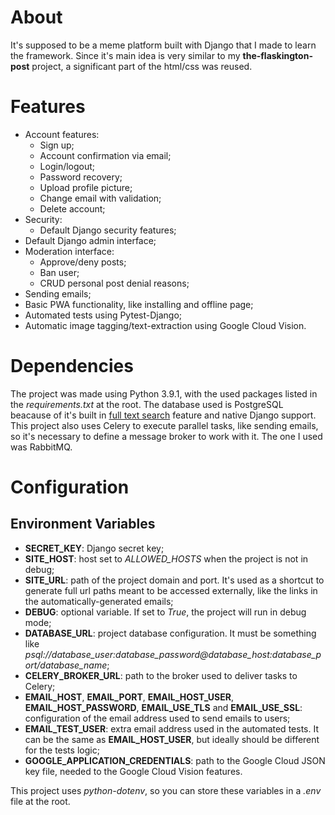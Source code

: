 # About

It's supposed to be a meme platform built with Django that I made to learn the framework. Since it's main idea is very similar to my **the-flaskington-post** project, a significant part of the html/css was reused.

# Features

- Account features:
  - Sign up;
  - Account confirmation via email;
  - Login/logout;
  - Password recovery;
  - Upload profile picture;
  - Change email with validation;
  - Delete account;
- Security:
  - Default Django security features;
- Default Django admin interface;
- Moderation interface:
  - Approve/deny posts;
  - Ban user;
  - CRUD personal post denial reasons;
- Sending emails;
- Basic PWA functionality, like installing and offline page;
- Automated tests using Pytest-Django;
- Automatic image tagging/text-extraction using Google Cloud Vision.

# Dependencies

The project was made using Python 3.9.1, with the used packages listed in the *requirements.txt* at the root. The database used is PostgreSQL beacause of it's built in [full text search](https://docs.djangoproject.com/en/3.2/ref/contrib/postgres/search/) feature and native Django support. This project also uses Celery to execute parallel tasks, like sending emails, so it's necessary to define a message broker to work with it. The one I used was RabbitMQ.

# Configuration

## Environment Variables

- **SECRET_KEY**: Django secret key;
- **SITE_HOST**: host set to *ALLOWED_HOSTS* when the project is not in debug;
- **SITE_URL**: path of the project domain and port. It's used as a shortcut to generate full url paths meant to be accessed externally, like the links in the automatically-generated emails;
- **DEBUG**: optional variable. If set to *True*, the project will run in debug mode;
- **DATABASE_URL**: project database configuration. It must be something like *psql://database_user:database_password@database_host:database_port/database_name*;
- **CELERY_BROKER_URL**: path to the broker used to deliver tasks to Celery;
- **EMAIL_HOST**, **EMAIL_PORT**, **EMAIL_HOST_USER**, **EMAIL_HOST_PASSWORD**, **EMAIL_USE_TLS** and **EMAIL_USE_SSL**: configuration of the email address used to send emails to users;
- **EMAIL_TEST_USER**: extra email address used in the automated tests. It can be the same as **EMAIL_HOST_USER**, but ideally should be different for the tests logic;
- **GOOGLE_APPLICATION_CREDENTIALS**: path to the Google Cloud JSON key file, needed to the Google Cloud Vision features.

This project uses *python-dotenv*, so you can store these variables in a *.env* file at the root.
